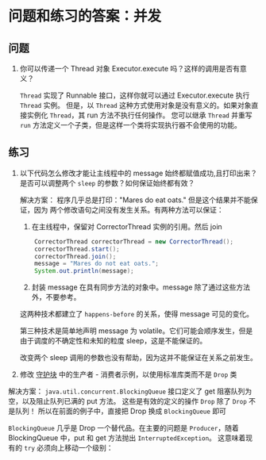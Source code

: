 # 问题和练习的答案：并发

## 问题
1. 你可以传递一个 Thread 对象 Executor.execute 吗？这样的调用是否有意义？

    `Thread` 实现了 Runnable 接口，这样你就可以通过 Executor.execute 执行 `Thread` 实例。
    但是，以 `Thread` 这种方式使用对象是没有意义的。如果对象直接实例化 `Thread`，其 run 方法不执行任何操作。
    您可以继承 `Thread` 并重写 `run` 方法定义一个子类，但是这样一个类将实现执行器不会使用的功能。

## 练习
1. 以下代码怎么修改才能让主线程中的 message 始终都赋值成功,且打印出来？是否可以调整两个 `sleep` 的参数？如何保证始终都有效？

    解决方案：
    程序几乎总是打印："Mares do eat oats." 但是这个结果并不能保证，因为 两个修改语句之间没有发生关系。有两种方法可以保证：

    1. 在主线程中，保留对 CorrectorThread 实例的引用。然后 join
    ```java
        CorrectorThread correctorThread = new CorrectorThread();
        correctorThread.start();
        correctorThread.join();
        message = "Mares do not eat oats.";
        System.out.println(message);
    ```
    2. 封装 message 在具有同步方法的对象中。message 除了通过这些方法外，不要参考。

    这两种技术都建立了 `happens-before` 的关系，使得 message 可见的变化。

    第三种技术是简单地声明 message 为 volatile。它们可能会顺序发生，但是由于调度的不确定性和未知的粒度 sleep，这是不能保证的。

    改变两个 sleep 调用的参数也没有帮助，因为这并不能保证在关系之前发生。

2. 修改 [守护块](./guardmeth.md) 中的生产者 - 消费者示例，以使用标准库类而不是 `Drop` 类

解决方案：
`java.util.concurrent.BlockingQueue` 接口定义了 get 阻塞队列为空，以及阻止队列已满的 put 方法。
这些是有效的定义的操作 `Drop` 除了 `Drop` 不是队列！ 所以在前面的例子中，直接把 Drop 换成 `BlockingQueue` 即可

`BlockingQueue` 几乎是 Drop 一个替代品。在主要的问题是 `Producer`，随着 BlockingQueue 中，put 和 get 方法抛出 `InterruptedException`。
这意味着现有的 `try` 必须向上移动一个级别：
